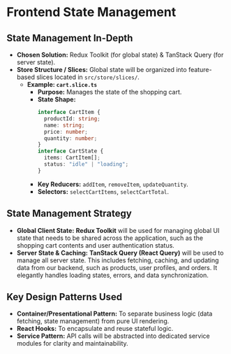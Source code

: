 # Frontend State Management

## State Management In-Depth

- **Chosen Solution:** Redux Toolkit (for global state) & TanStack Query (for server state).
- **Store Structure / Slices:** Global state will be organized into feature-based slices located in `src/store/slices/`.
  - **Example: `cart.slice.ts`**
    - **Purpose:** Manages the state of the shopping cart.
    - **State Shape:**
      ```typescript
      interface CartItem {
        productId: string;
        name: string;
        price: number;
        quantity: number;
      }
      interface CartState {
        items: CartItem[];
        status: "idle" | "loading";
      }
      ```
    - **Key Reducers:** `addItem`, `removeItem`, `updateQuantity`.
    - **Selectors:** `selectCartItems`, `selectCartTotal`.

## State Management Strategy

- **Global Client State:** **Redux Toolkit** will be used for managing global UI state that needs to be shared across the application, such as the shopping cart contents and user authentication status.
- **Server State & Caching:** **TanStack Query (React Query)** will be used to manage all server state. This includes fetching, caching, and updating data from our backend, such as products, user profiles, and orders. It elegantly handles loading states, errors, and data synchronization.

## Key Design Patterns Used

- **Container/Presentational Pattern:** To separate business logic (data fetching, state management) from pure UI rendering.
- **React Hooks:** To encapsulate and reuse stateful logic.
- **Service Pattern:** API calls will be abstracted into dedicated service modules for clarity and maintainability.
